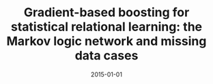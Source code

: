 ---
title: "Gradient-based boosting for statistical relational learning: the Markov logic network and missing data cases"
collection: publications
permalink: /publication/2015-01-01-Gradient-based-boosting-for-statistical-relational-learning-the-Markov-logic-network-and-missing-data-cases
date: 2015-01-01
venue: 'Machine Learning'
---